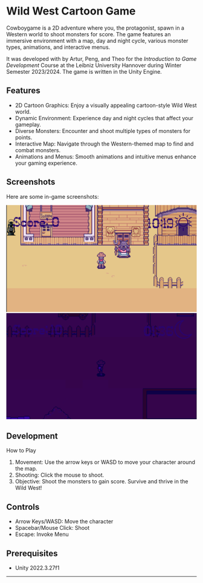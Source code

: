 # Wild West Cartoon Game

Cowboygame is a 2D adventure where you, the protagonist, spawn in a Western world to shoot monsters for score. The game features an immersive environment with a map, day and night cycle, various monster types, animations, and interactive menus.

It was developed with by Artur, Peng, and Theo for the *Introduction to Game Development* Course at the Leibniz University Hannover during Winter Semester 2023/2024. The game is written in the Unity Engine.

## Features

- 2D Cartoon Graphics: Enjoy a visually appealing cartoon-style Wild West world.
- Dynamic Environment: Experience day and night cycles that affect your gameplay.
- Diverse Monsters: Encounter and shoot multiple types of monsters for points.
- Interactive Map: Navigate through the Western-themed map to find and combat monsters.
- Animations and Menus: Smooth animations and intuitive menus enhance your gaming experience.

## Screenshots

Here are some in-game screenshots:

![Gameplay Screenshot](screenshots/Gameplay.png)
![Day and Night Cycle](screenshots/Night.png)

## Development

How to Play

1. Movement: Use the arrow keys or WASD to move your character around the map.
2. Shooting: Click the mouse to shoot.
3. Objective: Shoot the monsters to gain score. Survive and thrive in the Wild West!

## Controls

- Arrow Keys/WASD: Move the character
- Spacebar/Mouse Click: Shoot
- Escape: Invoke Menu

## Prerequisites

- Unity 2022.3.27f1

---

